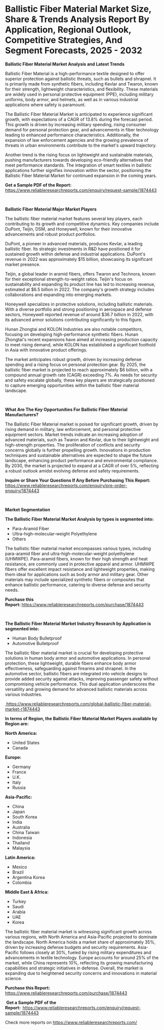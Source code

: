 <p><h1>Ballistic Fiber Material Market Size, Share & Trends Analysis Report By Application, Regional Outlook, Competitive Strategies, And Segment Forecasts, 2025 - 2032</h1></p><p><strong>Ballistic Fiber Material Market Analysis and Latest Trends</strong></p>
<p><p>Ballistic Fiber Material is a high-performance textile designed to offer superior protection against ballistic threats, such as bullets and shrapnel. It is primarily made from synthetic fibers, including Kevlar and Twaron, known for their strength, lightweight characteristics, and flexibility. These materials are widely used in personal protective equipment (PPE), including military uniforms, body armor, and helmets, as well as in various industrial applications where safety is paramount.</p><p>The Ballistic Fiber Material Market is anticipated to experience significant growth, with expectations of a CAGR of 13.8% during the forecast period. This growth is driven by increasing military spending, rising consumer demand for personal protection gear, and advancements in fiber technology leading to enhanced performance characteristics. Additionally, the expansion of law enforcement agencies and the growing prevalence of threats in urban environments contribute to the market's upward trajectory. </p><p>Another trend is the rising focus on lightweight and sustainable materials, pushing manufacturers towards developing eco-friendly alternatives that meet performance standards. The integration of smart textiles in ballistic applications further signifies innovation within the sector, positioning the Ballistic Fiber Material Market for continued expansion in the coming years.</p></p>
<p><strong>Get a Sample PDF of the Report:&nbsp;</strong> <a href="https://www.reliableresearchreports.com/enquiry/request-sample/1874443?utm_campaign=2229&utm_medium=2&utm_source=Github&utm_content=ia&utm_term=30012025&utm_id=ballistic-fiber-material">https://www.reliableresearchreports.com/enquiry/request-sample/1874443</a></p>
<p>&nbsp;</p>
<p><strong>Ballistic Fiber Material Major Market Players</strong></p>
<p><p>The ballistic fiber material market features several key players, each contributing to its growth and competitive dynamics. Key companies include DuPont, Teijin, DSM, and Honeywell, known for their innovative advancements and robust product portfolios.</p><p>DuPont, a pioneer in advanced materials, produces Kevlar, a leading ballistic fiber. Its strategic investments in R&D have positioned it for sustained growth within defense and industrial applications. DuPont's revenue in 2022 was approximately $15 billion, showcasing its significant market presence.</p><p>Teijin, a global leader in aramid fibers, offers Twaron and Technora, known for their exceptional strength-to-weight ratios. Teijin's focus on sustainability and expanding its product line has led to increasing revenue, estimated at $6.5 billion in 2022. The company's growth strategy includes collaborations and expanding into emerging markets.</p><p>Honeywell specializes in protective solutions, including ballistic materials. With a diverse portfolio and strong positioning in aerospace and defense sectors, Honeywell reported revenue of around $36.7 billion in 2022, with its advanced armor solutions contributing significantly to this figure.</p><p>Hunan Zhongtai and KOLON Industries are also notable competitors, focusing on developing high-performance synthetic fibers. Hunan Zhongtai's recent expansions have aimed at increasing production capacity to meet rising demand, while KOLON has established a significant foothold in Asia with innovative product offerings.</p><p>The market anticipates robust growth, driven by increasing defense spending and a rising focus on personal protection gear. By 2025, the ballistic fiber market is projected to reach approximately $6 billion, with a compound annual growth rate (CAGR) exceeding 7%. As needs for security and safety escalate globally, these key players are strategically positioned to capture emerging opportunities within the ballistic fiber material landscape.</p></p>
<p>&nbsp;</p>
<p><strong>What Are The Key Opportunities For Ballistic Fiber Material Manufacturers?</strong></p>
<p><p>The Ballistic Fiber Material market is poised for significant growth, driven by rising demand in military, law enforcement, and personal protective equipment sectors. Market trends indicate an increasing adoption of advanced materials, such as Twaron and Kevlar, due to their lightweight and high-strength properties. The proliferation of conflicts and security concerns globally is further propelling growth. Innovations in production techniques and sustainable alternatives are expected to shape the future landscape, enhancing product performance and environmental compliance. By 2030, the market is projected to expand at a CAGR of over 5%, reflecting a robust outlook amidst evolving defense and safety requirements.</p></p>
<p><strong>Inquire or Share Your Questions If Any Before Purchasing This Report:</strong> <a href="https://www.reliableresearchreports.com/enquiry/pre-order-enquiry/1874443?utm_campaign=2229&utm_medium=2&utm_source=Github&utm_content=ia&utm_term=30012025&utm_id=ballistic-fiber-material">https://www.reliableresearchreports.com/enquiry/pre-order-enquiry/1874443</a></p>
<p>&nbsp;</p>
<p><strong>Market Segmentation</strong></p>
<p><strong>The Ballistic Fiber Material Market Analysis by types is segmented into:</strong></p>
<p><ul><li>Para-Aramid Fiber</li><li>Ultra-high-molecular-weight Polyethylene</li><li>Others</li></ul></p>
<p><p>The ballistic fiber material market encompasses various types, including para-aramid fiber and ultra-high-molecular-weight polyethylene (UHMWPE). Para-aramid fibers, known for their high strength and heat resistance, are commonly used in protective apparel and armor. UHMWPE fibers offer excellent impact resistance and lightweight properties, making them ideal for applications such as body armor and military gear. Other materials may include specialized synthetic fibers or composites that enhance ballistic performance, catering to diverse defense and security needs.</p></p>
<p><strong>Purchase this Report:&nbsp;</strong><a href="https://www.reliableresearchreports.com/purchase/1874443?utm_campaign=2229&utm_medium=2&utm_source=Github&utm_content=ia&utm_term=30012025&utm_id=ballistic-fiber-material">https://www.reliableresearchreports.com/purchase/1874443</a></p>
<p>&nbsp;</p>
<p><strong>The Ballistic Fiber Material Market Industry Research by Application is segmented into:</strong></p>
<p><ul><li>Human Body Bulletproof</li><li>Automotive Bulletproof</li></ul></p>
<p><p>The ballistic fiber material market is crucial for developing protective solutions in human body armor and automotive applications. In personal protection, these lightweight, durable fibers enhance body armor effectiveness, safeguarding against firearms and shrapnel. In the automotive sector, ballistic fibers are integrated into vehicle designs to provide added security against attacks, improving passenger safety without compromising vehicle performance. This dual application underscores the versatility and growing demand for advanced ballistic materials across various industries.</p></p>
<p><a href="https://www.reliableresearchreports.com/global-ballistic-fiber-material-market-r1874443?utm_campaign=2229&utm_medium=2&utm_source=Github&utm_content=ia&utm_term=30012025&utm_id=ballistic-fiber-material">&nbsp;https://www.reliableresearchreports.com/global-ballistic-fiber-material-market-r1874443</a></p>
<p><strong>In terms of Region, the Ballistic Fiber Material Market Players available by Region are:</strong></p>
<p>
    <p> <strong> North America: </strong>
        <ul>
            <li>United States</li>
            <li>Canada</li>
        </ul>
        </p> 
    <p> <strong> Europe: </strong>
        <ul>
            <li>Germany</li>
            <li>France</li>
            <li>U.K.</li>
            <li>Italy</li>
            <li>Russia</li>
        </ul>
        </p> 
    <p> <strong> Asia-Pacific: </strong>
        <ul>
            <li>China</li>
            <li>Japan</li>
            <li>South Korea</li>
            <li>India</li>
            <li>Australia</li>
            <li>China Taiwan</li>
            <li>Indonesia</li>
            <li>Thailand</li>
            <li>Malaysia</li>
        </ul>
        </p> 
    <p> <strong> Latin America: </strong>
        <ul>
            <li>Mexico</li>
            <li>Brazil</li>
            <li>Argentina Korea</li>
            <li>Colombia</li>
        </ul>
        </p> 
    <p> <strong> Middle East & Africa: </strong>
        <ul>
            <li>Turkey</li>
            <li>Saudi</li>
            <li>Arabia</li>
            <li>UAE</li>
            <li>Korea</li>
        </ul>
    </p>
    </p>
<p><p>The ballistic fiber material market is witnessing significant growth across various regions, with North America and Asia-Pacific projected to dominate the landscape. North America holds a market share of approximately 35%, driven by increasing defense budgets and security requirements. Asia-Pacific follows closely at 30%, fueled by rising military expenditures and advancements in textile technology. Europe accounts for around 25% of the market, while China represents 10%, reflecting its growing manufacturing capabilities and strategic initiatives in defense. Overall, the market is expanding due to heightened security concerns and innovations in material science.</p></p>
<p><strong>Purchase this Report: </strong><a href="https://www.reliableresearchreports.com/purchase/1874443?utm_campaign=2229&utm_medium=2&utm_source=Github&utm_content=ia&utm_term=30012025&utm_id=ballistic-fiber-material">https://www.reliableresearchreports.com/purchase/1874443</a></p>
<p>&nbsp;<strong>Get a Sample PDF of the Report:&nbsp;&nbsp;</strong><a href="https://www.reliableresearchreports.com/enquiry/request-sample/1874443?utm_campaign=2229&utm_medium=2&utm_source=Github&utm_content=ia&utm_term=30012025&utm_id=ballistic-fiber-material">https://www.reliableresearchreports.com/enquiry/request-sample/1874443</a></p>
<p><strong></strong></p>
<p>Check more reports on <a href="https://www.reliableresearchreports.com/?utm_campaign=2229&utm_medium=2&utm_source=Github&utm_content=ia&utm_term=30012025&utm_id=ballistic-fiber-material">https://www.reliableresearchreports.com/</a></p>